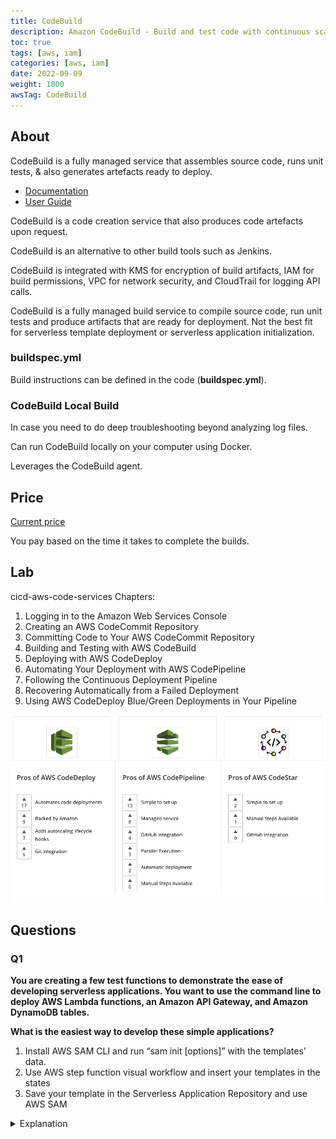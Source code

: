 ```yaml
---
title: CodeBuild
description: Amazon CodeBuild - Build and test code with continuous scaling. Pay only for the build time you use.
toc: true
tags: [aws, iam]
categories: [aws, iam]
date: 2022-09-09
weight: 1800
awsTag: CodeBuild
---
```


## About

CodeBuild is a fully managed service that assembles source code, runs unit tests, & also generates artefacts ready to deploy.

- [Documentation ](https://aws.amazon.com/codebuild/)
- [User Guide](https://docs.aws.amazon.com/codebuild/?id=docs_gateway)

CodeBuild is a code creation service that also produces code artefacts upon request.

CodeBuild is an alternative to other build tools such as Jenkins.

CodeBuild is integrated with KMS for encryption of build artifacts, IAM for build permissions, VPC for network security, and CloudTrail for logging API calls.

CodeBuild is a fully managed build service to compile source code, run unit tests and produce artifacts that are ready for deployment. Not the best fit for serverless template deployment or serverless application initialization.

### buildspec.yml

Build instructions can be defined in the code (**buildspec.yml**).

### CodeBuild Local Build

In case you need to do deep troubleshooting beyond analyzing log files.

Can run CodeBuild locally on your computer using Docker.

Leverages the CodeBuild agent.

## Price

[Current price](https://aws.amazon.com/codebuild/pricing/)

You pay based on the time it takes to complete the builds.

## Lab

cicd-aws-code-services
Chapters:
1. Logging in to the Amazon Web Services Console
2. Creating an AWS CodeCommit Repository
3. Committing Code to Your AWS CodeCommit Repository
4. Building and Testing with AWS CodeBuild
5. Deploying with AWS CodeDeploy
6. Automating Your Deployment with AWS CodePipeline
7. Following the Continuous Deployment Pipeline
8. Recovering Automatically from a Failed Deployment
9. Using AWS CodeDeploy Blue/Green Deployments in Your Pipeline

![codedeploy-codepipeline-codestar overview](./img/codedeploy-codepipeline-codestar.jpg)



## Questions

### Q1

**You are creating a few test functions to demonstrate the ease of developing serverless applications. You want to use the command line to deploy AWS Lambda functions, an Amazon API Gateway, and Amazon DynamoDB tables.**

**What is the easiest way to develop these simple applications?**

1. Install AWS SAM CLI and run “sam init \[options\]” with the templates’ data. 
2. Use AWS step function visual workflow and insert your templates in the states
3. Save your template in the Serverless Application Repository and use AWS SAM

<details>
<summary>Explanation</summary>
<div>

AWS SAM - AWS Serverless Application Model 

[https://aws.amazon.com/serverless/sam/](https://aws.amazon.com/serverless/sam/)

<mark style="color:white">1</mark> 
</div>
</details>